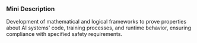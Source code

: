 ### Mini Description

Development of mathematical and logical frameworks to prove properties about AI systems' code, training processes, and runtime behavior, ensuring compliance with specified safety requirements.
